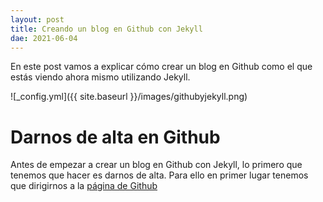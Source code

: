 ```yaml
---
layout: post
title: Creando un blog en Github con Jekyll
dae: 2021-06-04
---
```


En este post vamos a explicar cómo crear un blog en Github como el que estás viendo ahora mismo utilizando Jekyll.

![_config.yml]({{ site.baseurl }}/images/githubyjekyll.png)

# Darnos de alta en Github
Antes de empezar a crear un blog en Github con Jekyll, lo primero que tenemos que hacer es darnos de alta. Para ello en primer lugar tenemos que dirigirnos a la [página de Github](https://github.com/)
